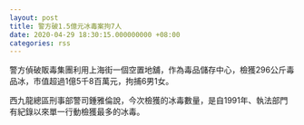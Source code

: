```yaml
---
layout: post
title: 警方破1.5億元冰毒案拘7人
date: 2020-04-29 18:30:15.000000000 +08:00
categories: rss
---
```


警方偵破販毒集團利用上海街一個空置地舖，作為毒品儲存中心，檢獲296公斤毒品冰，市值超過1億5千8百萬元，拘捕6男1女。

西九龍總區刑事部警司鍾雅倫說，今次檢獲的冰毒數量，是自1991年、執法部門有紀錄以來單一行動檢獲最多的冰毒。

